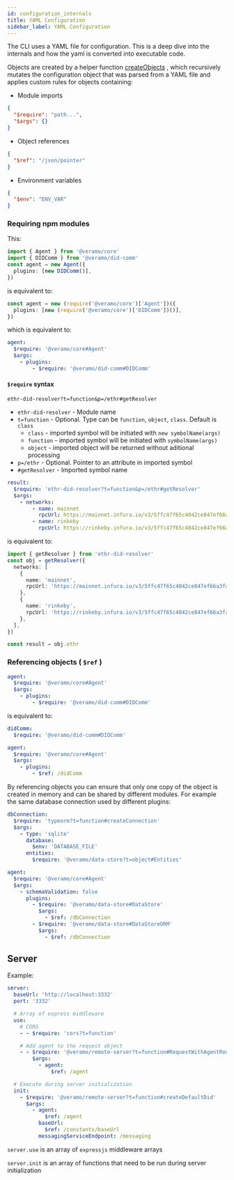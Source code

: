 ```yaml
---
id: configuration_internals
title: YAML Configuration
sidebar_label: YAML Configuration
---
```


The CLI uses a YAML file for configuration. This is a deep dive into the internals and how the yaml is converted into
executable code.

Objects are created by a helper
function [createObjects](https://github.com/uport-project/veramo/blob/faa7940c515bbd65dfaf9370594794f627099a38/packages/cli/src/lib/objectCreator.ts#L5)
, which recursively mutates the configuration object that was parsed from a YAML file and applies custom rules for
objects containing:

- Module imports

```json
{
  "$require": "path...",
  "$args": {}
}
```

- Object references

```json
{
  "$ref": "/json/pointer"
}
```

- Environment variables

```json
{
  "$env": "ENV_VAR"
}
```

### Requiring npm modules

This:

```typescript
import { Agent } from '@veramo/core'
import { DIDComm } from '@veramo/did-comm'
const agent = new Agent({
  plugins: [new DIDComm()],
})
```

is equivalent to:

```typescript
const agent = new (require('@veramo/core')['Agent'])({
  plugins: [new (require('@veramo/core')['DIDComm'])()],
})
```

which is equivalent to:

```yaml
agent:
  $require: '@veramo/core#Agent'
  $args:
    - plugins:
        - $require: '@veramo/did-comm#DIDComm'
```

#### `$require` syntax

`ethr-did-resolver?t=function&p=/ethr#getResolver`

- `ethr-did-resolver` - Module name
- `t=function` - Optional. Type can be `function`, `object`, `class`. Default is `class`
  - `class` - imported symbol will be initiated with `new symbolName(args)`
  - `function` - imported symbol will be initiated with `symbolName(args)`
  - `object` - imported object will be returned without aditional processing
- `p=/ethr` - Optional. Pointer to an attribute in imported symbol
- `#getResolver` - Imported symbol name

```yaml
result:
  $require: 'ethr-did-resolver?t=function&p=/ethr#getResolver'
  $args:
    - networks:
        - name: mainnet
          rpcUrl: https://mainnet.infura.io/v3/5ffc47f65c4042ce847ef66a3fa70d4c
        - name: rinkeby
          rpcUrl: https://rinkeby.infura.io/v3/5ffc47f65c4042ce847ef66a3fa70d4c
```

is equivalent to:

```typescript
import { getResolver } from 'ethr-did-resolver'
const obj = getResolver({
  networks: [
    {
      name: 'mainnet',
      rpcUrl: 'https://mainnet.infura.io/v3/5ffc47f65c4042ce847ef66a3fa70d4c',
    },
    {
      name: 'rinkeby',
      rpcUrl: 'https://rinkeby.infura.io/v3/5ffc47f65c4042ce847ef66a3fa70d4c',
    },
  ],
})

const result = obj.ethr
```

### Referencing objects ( `$ref` )

```yaml
agent:
  $require: '@veramo/core#Agent'
  $args:
    - plugins:
        - $require: '@veramo/did-comm#DIDComm'
```

is equivalent to:

```yaml
didComm:
  $require: '@veramo/did-comm#DIDComm'

agent:
  $require: '@veramo/core#Agent'
  $args:
    - plugins:
        - $ref: /didComm
```

By referencing objects you can ensure that only one copy of the object is created in memory and can be shared by
different modules. For example the same database connection used by different plugins:

```yaml
dbConnection:
  $require: 'typeorm?t=function#createConnection'
  $args:
    - type: 'sqlite'
      database:
        $env: 'DATABASE_FILE'
      entities:
        $require: '@veramo/data-store?t=object#Entities'

agent:
  $require: '@veramo/core#Agent'
  $args:
    - schemaValidation: false
      plugins:
        - $require: '@veramo/data-store#DataStore'
          $args:
            - $ref: /dbConnection
        - $require: '@veramo/data-store#DataStoreORM'
          $args:
            - $ref: /dbConnection
```

## Server

Example:

```yaml
server:
  baseUrl: 'http://localhost:3332'
  port: '3332'

  # Array of express middleware
  use:
    # CORS
    - - $require: 'cors?t=function'

    # Add agent to the request object
    - - $require: '@veramo/remote-server?t=function#RequestWithAgentRouter'
        $args:
          - agent:
              $ref: /agent

  # Execute during server initialization
  init:
    - $require: '@veramo/remote-server?t=function#createDefaultDid'
      $args:
        - agent:
            $ref: /agent
          baseUrl:
            $ref: /constants/baseUrl
          messagingServiceEndpoint: /messaging
```

`server.use` is an array of `expressjs` middleware arrays

`server.init` is an array of functions that need to be run during server initialization
